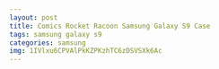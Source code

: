 ```yaml
---
layout: post
title: Comics Rocket Racoon Samsung Galaxy S9 Case
tags: samsung galaxy s9
categories: samsung
img: 1IVlxu6CPVAlPkKZPKzhTC6zDSVSXk6Ac
---
```

